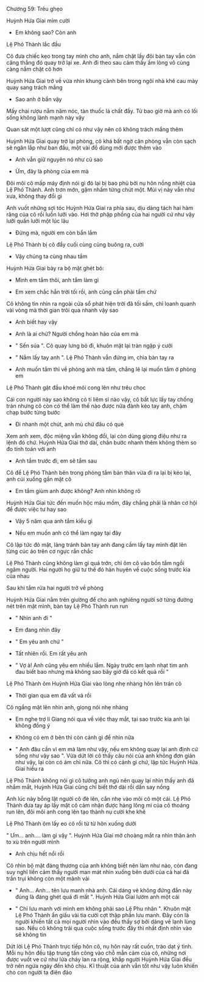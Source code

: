 




Chương 59: Trêu ghẹo

Huỳnh Hứa Giai mỉm cười

- Em không sao? Còn anh

Lệ Phó Thành lắc đầu

Cô đưa chiếc kẹo trong tay mình cho anh, nắm chặt lấy đôi bàn tay vẫn còn căng thẳng đó quay trở lại xe. Anh đi theo sau cảm thấy ấm lòng vô cùng càng nắm chặt cô hơn

Huỳnh Hứa Giai trở về vừa nhìn khung cảnh bên trong ngôi nhà khẽ cau mày quay sang trách mắng

- Sao anh ở bẩn vậy

Mấy chai rượu nằm năm nóc, tàn thuốc lá chất đầy. Từ bao giờ mà anh có lối sống không lành mạnh này vậy

Quan sát một lượt cũng chỉ có như vậy nên cô không trách mắng thêm

Huỳnh Hứa Giai quay trở lại phòng, cô khá bất ngờ căn phòng vẫn còn sạch sẽ ngăn lắp như ban đầu, một vài đồ dùng mới được thêm vào

- Anh vẫn giữ nguyên nó như cũ sao

- Ừm, đây là phòng của em mà

Đôi môi cô mấp máy định nói gì đó lại bị bao phủ bởi nụ hôn nồng nhiệt của Lệ Phó Thành. Anh trơn mớn, gặm nhấm từng chút một. Mùi vị này vẫn như xưa, không thay đổi gì

Anh vuốt những sợi tóc Huỳnh Hứa Giai ra phía sau, dịu dàng tách hai hàm răng của cô rồi luồn lưỡi vào. Hơi thở phập phồng của hai người cứ như vậy lưỡi quấn lưỡi một lúc lâu

- Đừng mà, người em còn bẩn lắm

Lệ Phó Thành bị cô đẩy cuối cùng cũng buông ra, cười

- Vậy chúng ta cùng nhau tắm

Huỳnh Hứa Giai bày ra bộ mặt ghét bỏ:

- Mình em tắm thôi, anh tắm làm gì

- Em xem chắc hẳn trời tối rồi, anh cũng cần phải tắm chứ

Cô không tin nhìn ra ngoài cửa sổ phát hiện trời đã tối sầm, chỉ loanh quanh vài vòng mà thời gian trôi qua nhanh vậy sao

- Anh biết hay vậy

- Anh là ai chứ? Người chồng hoàn hảo của em mà

- " Sến súa ". Cô quay lưng bỏ đi, khuôn mặt lại tràn ngập ý cười

- " Nắm lấy tay anh ". Lệ Phó Thành vẫn đứng im, chìa bàn tay ra

- Anh muốn tắm thì về phòng anh mà tắm, chẳng lẽ lại muốn tắm ở phòng em

Lệ Phó Thành gật đầu khoé môi cong lên như trêu chọc

Cái con người này sao không có tí liêm sỉ nào vậy, cô bất lực lấy tay chống trán nhưng cô còn có thể làm thế nào được nữa đành kéo tay anh, chậm chạp bước từng bước

- Đi nhanh một chút, anh mù chứ đâu có què

Xem anh xem, độc miệng vẫn không đổi, lại còn dùng giọng điệu như ra lệnh đó chứ. Huỳnh Hứa Giai thở dài, chân bước nhanh thêm không thèm so đo tính toán với anh

- Anh tắm trước đi, em sẽ tắm sau

Cô để Lệ Phó Thành bên trong phòng tắm bản thân vừa đi ra lại bị kéo lại, anh cúi xuống gần mặt cô

- Em tắm giùm anh được không? Anh nhìn không rõ

Huỳnh Hứa Giai tức đến muốn hộc máu mồm, đây chẳng phải là nhân cơ hội để được việc tư hay sao

- Vậy 5 năm qua anh tắm kiểu gì

- Nếu em muốn anh có thể làm ngay tại đây

Cô lập tức đỏ mặt, lảng tránh bàn tay anh đang cầm lấy tay mình đặt lên từng cúc áo trên cơ ngực rắn chắc

Lệ Phó Thành cũng không làm gì quá trớn, chỉ ôm cô vào bồn tắm ngồi ngâm người. Hai người họ giữ tư thế đó hàn huyên về cuộc sống trước kia của nhau

Sau khi tắm rửa hai người trở về phòng

Huỳnh Hứa Giai nằm trên giường để cho anh nghiêng người sờ từng đường nét trên mặt mình, bàn tay Lệ Phó Thành run run

- " Nhìn anh đi "

- Em đang nhìn đây

- " Em yêu anh chứ "

- Tất nhiên rồi. Em rất yêu anh

- " Vợ à! Anh cũng yêu em nhiều lắm. Ngày trước em lạnh nhạt tim anh đau biết bao nhưng mà không sao bây giờ đã có kết quả rồi "

Lệ Phó Thành ôm Huỳnh Hứa Giai vào lòng nhẹ nhàng hôn lên trán cô

- Thời gian qua em đã vất vả rồi

Cô ngẩng mặt lên nhìn anh, giọng nói nhẹ nhàng

- Em nghe trợ lí Giang nói qua về việc thay mắt, tại sao trước kia anh lại không đồng ý

- Không có em ở bên thì còn cảnh gì để nhìn nữa

- " Anh đâu cần vì em mà làm như vậy, nếu em không quay lại anh định cứ sống như vậy sao ". Vừa dứt lời cô thấy câu nói của anh không đơn giản như vậy, lại còn có ám chỉ nữa. Cô thì có cảnh gì chứ, lập tức Huỳnh Hứa Giai hiểu ra

Lệ Phó Thành không nói gì cô tưởng anh ngủ nên quay lại nhìn thấy anh đã nhắm mắt, Huỳnh Hứa Giai cũng chỉ biết thở dài rồi dần say nồng

Anh lúc này bỗng lật người cô đè lên, cắn nhẹ vào môi cô một cái. Lệ Phó Thành đưa tay áp lấy mặt cô cảm nhận được hàng lông mi của cô thoáng run lên, đôi môi anh cong lên tạo thành nụ cười khe khẽ

Lệ Phó Thành ôm lấy eo cô rồi từ từ hôn xuống dưới

" Ưm... anh.... làm gì vậy ". Huỳnh Hứa Giai mở choàng mắt ra nhìn thân ảnh to xù trên người mình

- Anh chịu hết nổi rồi

Cô nhìn bộ mặt đáng thương của anh không biết nên làm như nào, còn đang suy nghĩ liền cảm thấy người man mát nhìn xuống bên dưới của cả hai đã trần trụi không còn một mảnh vải

- " Anh... Anh... tên lưu manh nhà anh. Cái dáng vẻ không đứng đắn này đúng là đáng ghét quá đi mất ". Huỳnh Hứa Giai lườm anh một cái

- " Chỉ lưu manh với mình em không phải sao Lệ Phu nhân ". Khuôn mặt Lệ Phó Thành ẩn giấu vài tia cười cợt thập phần lưu manh. Đây còn là người khiến tất cả mọi người nhìn vào đều thấy sợ bởi dáng vẻ lạnh lùng sao. Nếu cô không trải qua cuộc sống trước đây thì nhất định nhìn vào sẽ không tin

Dứt lời Lệ Phó Thành trực tiếp hôn cô, nụ hôn này rất cuốn, trào dạt ý tình. Mỗi nụ hôn đều tập trung tấn công vào chỗ mẫn cảm của cô, những nơi được vuốt ve cứ như lửa cháy lan ra rộng, khắp người Huỳnh Hứa Giai đều trở nên ngứa ngáy đến khó chịu. Kĩ thuật của anh vẫn tốt như vậy luôn khiến cho con người ta điên đảo




